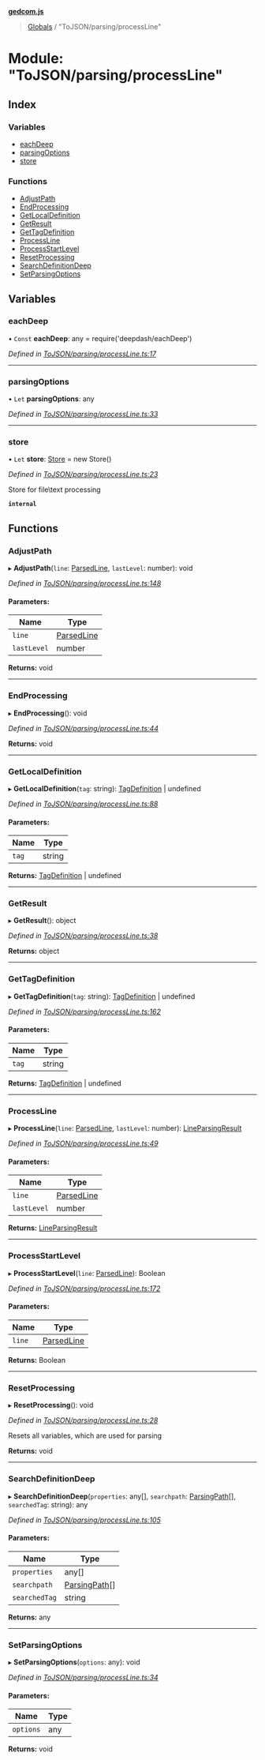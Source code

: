 **[gedcom.js](../README.md)**

> [Globals](../globals.md) / "ToJSON/parsing/processLine"

# Module: "ToJSON/parsing/processLine"

## Index

### Variables

* [eachDeep](_tojson_parsing_processline_.md#eachdeep)
* [parsingOptions](_tojson_parsing_processline_.md#parsingoptions)
* [store](_tojson_parsing_processline_.md#store)

### Functions

* [AdjustPath](_tojson_parsing_processline_.md#adjustpath)
* [EndProcessing](_tojson_parsing_processline_.md#endprocessing)
* [GetLocalDefinition](_tojson_parsing_processline_.md#getlocaldefinition)
* [GetResult](_tojson_parsing_processline_.md#getresult)
* [GetTagDefinition](_tojson_parsing_processline_.md#gettagdefinition)
* [ProcessLine](_tojson_parsing_processline_.md#processline)
* [ProcessStartLevel](_tojson_parsing_processline_.md#processstartlevel)
* [ResetProcessing](_tojson_parsing_processline_.md#resetprocessing)
* [SearchDefinitionDeep](_tojson_parsing_processline_.md#searchdefinitiondeep)
* [SetParsingOptions](_tojson_parsing_processline_.md#setparsingoptions)

## Variables

### eachDeep

• `Const` **eachDeep**: any = require('deepdash/eachDeep')

*Defined in [ToJSON/parsing/processLine.ts:17](https://github.com/Jisco/gedcom.js/blob/af9d585/src/ToJSON/parsing/processLine.ts#L17)*

___

### parsingOptions

• `Let` **parsingOptions**: any

*Defined in [ToJSON/parsing/processLine.ts:33](https://github.com/Jisco/gedcom.js/blob/af9d585/src/ToJSON/parsing/processLine.ts#L33)*

___

### store

• `Let` **store**: [Store](../classes/_tojson_models_store_.store.md) = new Store()

*Defined in [ToJSON/parsing/processLine.ts:23](https://github.com/Jisco/gedcom.js/blob/af9d585/src/ToJSON/parsing/processLine.ts#L23)*

Store for file\text processing

**`internal`** 

## Functions

### AdjustPath

▸ **AdjustPath**(`line`: [ParsedLine](../classes/_tojson_models_parsedline_.parsedline.md), `lastLevel`: number): void

*Defined in [ToJSON/parsing/processLine.ts:148](https://github.com/Jisco/gedcom.js/blob/af9d585/src/ToJSON/parsing/processLine.ts#L148)*

#### Parameters:

Name | Type |
------ | ------ |
`line` | [ParsedLine](../classes/_tojson_models_parsedline_.parsedline.md) |
`lastLevel` | number |

**Returns:** void

___

### EndProcessing

▸ **EndProcessing**(): void

*Defined in [ToJSON/parsing/processLine.ts:44](https://github.com/Jisco/gedcom.js/blob/af9d585/src/ToJSON/parsing/processLine.ts#L44)*

**Returns:** void

___

### GetLocalDefinition

▸ **GetLocalDefinition**(`tag`: string): [TagDefinition](../classes/_tojson_models_tagdefinition_.tagdefinition.md) \| undefined

*Defined in [ToJSON/parsing/processLine.ts:88](https://github.com/Jisco/gedcom.js/blob/af9d585/src/ToJSON/parsing/processLine.ts#L88)*

#### Parameters:

Name | Type |
------ | ------ |
`tag` | string |

**Returns:** [TagDefinition](../classes/_tojson_models_tagdefinition_.tagdefinition.md) \| undefined

___

### GetResult

▸ **GetResult**(): object

*Defined in [ToJSON/parsing/processLine.ts:38](https://github.com/Jisco/gedcom.js/blob/af9d585/src/ToJSON/parsing/processLine.ts#L38)*

**Returns:** object

___

### GetTagDefinition

▸ **GetTagDefinition**(`tag`: string): [TagDefinition](../classes/_tojson_models_tagdefinition_.tagdefinition.md) \| undefined

*Defined in [ToJSON/parsing/processLine.ts:162](https://github.com/Jisco/gedcom.js/blob/af9d585/src/ToJSON/parsing/processLine.ts#L162)*

#### Parameters:

Name | Type |
------ | ------ |
`tag` | string |

**Returns:** [TagDefinition](../classes/_tojson_models_tagdefinition_.tagdefinition.md) \| undefined

___

### ProcessLine

▸ **ProcessLine**(`line`: [ParsedLine](../classes/_tojson_models_parsedline_.parsedline.md), `lastLevel`: number): [LineParsingResult](../classes/_tojson_models_lineparsingresult_.lineparsingresult.md)

*Defined in [ToJSON/parsing/processLine.ts:49](https://github.com/Jisco/gedcom.js/blob/af9d585/src/ToJSON/parsing/processLine.ts#L49)*

#### Parameters:

Name | Type |
------ | ------ |
`line` | [ParsedLine](../classes/_tojson_models_parsedline_.parsedline.md) |
`lastLevel` | number |

**Returns:** [LineParsingResult](../classes/_tojson_models_lineparsingresult_.lineparsingresult.md)

___

### ProcessStartLevel

▸ **ProcessStartLevel**(`line`: [ParsedLine](../classes/_tojson_models_parsedline_.parsedline.md)): Boolean

*Defined in [ToJSON/parsing/processLine.ts:172](https://github.com/Jisco/gedcom.js/blob/af9d585/src/ToJSON/parsing/processLine.ts#L172)*

#### Parameters:

Name | Type |
------ | ------ |
`line` | [ParsedLine](../classes/_tojson_models_parsedline_.parsedline.md) |

**Returns:** Boolean

___

### ResetProcessing

▸ **ResetProcessing**(): void

*Defined in [ToJSON/parsing/processLine.ts:28](https://github.com/Jisco/gedcom.js/blob/af9d585/src/ToJSON/parsing/processLine.ts#L28)*

Resets all variables, which are used for parsing

**Returns:** void

___

### SearchDefinitionDeep

▸ **SearchDefinitionDeep**(`properties`: any[], `searchpath`: [ParsingPath](../classes/_tojson_models_parsingpath_.parsingpath.md)[], `searchedTag`: string): any

*Defined in [ToJSON/parsing/processLine.ts:105](https://github.com/Jisco/gedcom.js/blob/af9d585/src/ToJSON/parsing/processLine.ts#L105)*

#### Parameters:

Name | Type |
------ | ------ |
`properties` | any[] |
`searchpath` | [ParsingPath](../classes/_tojson_models_parsingpath_.parsingpath.md)[] |
`searchedTag` | string |

**Returns:** any

___

### SetParsingOptions

▸ **SetParsingOptions**(`options`: any): void

*Defined in [ToJSON/parsing/processLine.ts:34](https://github.com/Jisco/gedcom.js/blob/af9d585/src/ToJSON/parsing/processLine.ts#L34)*

#### Parameters:

Name | Type |
------ | ------ |
`options` | any |

**Returns:** void
